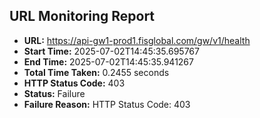 ## URL Monitoring Report

- **URL:** https://api-gw1-prod1.fisglobal.com/gw/v1/health
- **Start Time:** 2025-07-02T14:45:35.695767
- **End Time:** 2025-07-02T14:45:35.941267
- **Total Time Taken:** 0.2455 seconds
- **HTTP Status Code:** 403
- **Status:** Failure
- **Failure Reason:** HTTP Status Code: 403
